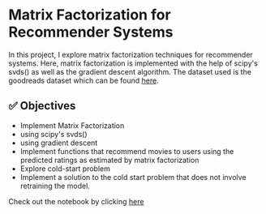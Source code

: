 # Matrix Factorization for Recommender Systems

In this project, I explore matrix factorization techniques for recommender systems. Here, matrix factorization is implemented with the help of scipy's svds() as well as the gradient descent algorithm. The dataset used is the goodreads dataset which can be found [here](https://github.com/zygmuntz/goodbooks-10k).

## ✅ Objectives 

*   Implement Matrix Factorization
  *  using scipy's svds()
  *  using gradient descent
*   Implement functions that recommend movies to users using the predicted ratings as estimated by matrix factorization
*   Explore cold-start problem
*   Implement a solution to the cold start problem that does not involve retraining the model.

Check out the notebook by clicking [here](https://github.com/0diraf/matrix-factorization-recommenders/blob/main/MatrixFactorization.ipynb)
